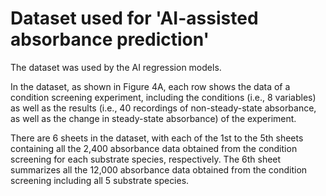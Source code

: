 # Dataset used for 'AI-assisted absorbance prediction'
The dataset was used by the AI regression models.

In the dataset, as shown in Figure 4A, each row shows the data of a condition screening experiment, including the conditions (i.e., 8 variables) as well as the results
(i.e., 40 recordings of non-steady-state absorbance, as well as the change in steady-state absorbance) of the experiment.

There are 6 sheets in the dataset, with each of the 1st to the 5th sheets containing all the 2,400 absorbance data obtained from the condition screening for each substrate species, respectively. The 6th sheet summarizes all the 12,000 absorbance data obtained from the condition screening including all 5 substrate species.
